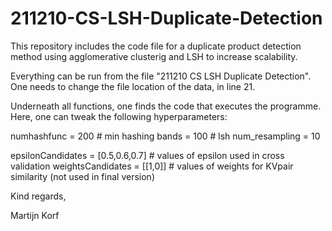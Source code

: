# 211210-CS-LSH-Duplicate-Detection

This repository includes the code file for a duplicate product detection method using agglomerative clusterig and LSH to increase scalability.

Everything can be run from the file "211210 CS LSH Duplicate Detection". One needs to change the file location of the data, in line 21. 

Underneath all functions, one finds the code that executes the programme. Here, one can tweak the following hyperparameters:

numhashfunc = 200   # min hashing
bands = 100         # lsh
num_resampling = 10 

epsilonCandidates = [0.5,0.6,0.7] # values of epsilon used in cross validation
weightsCandidates = [[1,0]]       # values of weights for KVpair similarity (not used in final version)

Kind regards,

Martijn Korf

